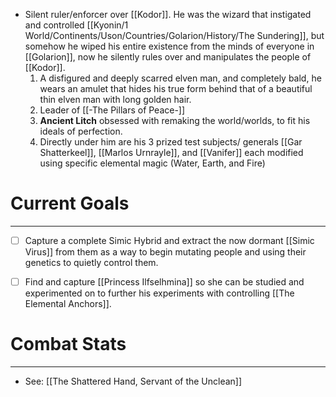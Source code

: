 - Silent ruler/enforcer over [[Kodor]]. He was the wizard that instigated and controlled [[Kyonin/1 World/Continents/Uson/Countries/Golarion/History/The Sundering]], but somehow he wiped his entire existence from the minds of everyone in [[Golarion]], now he silently rules over and manipulates the people of [[Kodor]].
	1. A disfigured and deeply scarred elven man, and completely bald, he wears an amulet that hides his true form behind that of a beautiful thin elven man with long golden hair.
	2. Leader of [[-The Pillars of Peace-]] 
	3. **Ancient Litch** obsessed with remaking the world/worlds, to fit his ideals of perfection.
	4. Directly under him are his 3 prized test subjects/ generals [[Gar Shatterkeel]], [[Marlos Urnrayle]], and [[Vanifer]] each modified using specific elemental magic (Water, Earth, and Fire)

# Current Goals
---
- [ ] Capture a complete Simic Hybrid and extract the now dormant [[Simic Virus]] from them as a way to begin mutating people and using their genetics to quietly control them.
- [ ] Find and capture [[Princess Ilfselhmina]] so she can be studied and experimented on to further his experiments with controlling [[The Elemental Anchors]].


# Combat Stats
---
- See: [[The Shattered Hand, Servant of the Unclean]]